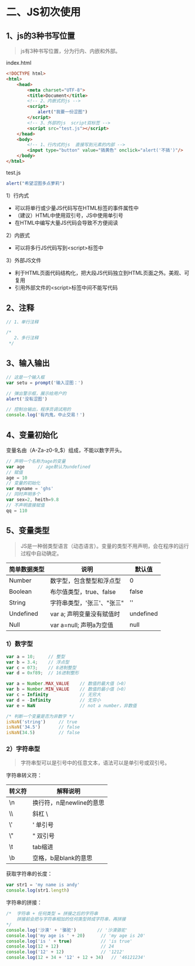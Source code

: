 # 二、JS初次使用

## 1、js的3种书写位置

> js有3种书写位置，分为行内、内嵌和外部。

index.html

```html
<!DOCTYPE html>
<html>
    <head>
        <meta charset="UTF-8">
        <title>Document</title>
        <!-- 2、内嵌式的js -->
        <script>
            alert("我要一份涩图")
        </script>
        <!-- 3、外部的js  script双标签 -->
        <script src="test.js"></script>
    </head>
    <body>
        <!-- 1、行内式的js  直接写到元素的内部 -->
        <input type="button" value="搞黄色" onclick="alert('不搞')"/>
    </body>
</html>
```

test.js

```js
alert("希望涩图多点萝莉")
```

1）行内式

- 可以将单行或少量JS代码写在HTML标签的事件属性中
- （建议）HTML中使用双引号，JS中使用单引号
- 在HTML中编写大量JS代码会导致不方便阅读

2）内嵌式

- 可以将多行JS代码写到\<script\>标签中

3）外部JS文件

- 利于HTML页面代码结构化，把大段JS代码独立到HTML页面之外。美观、可复用
- 引用外部文件的\<script\>标签中间不能写代码



## 2、注释

```js
// 1、单行注释

/*
   2、多行注释
 */
```



## 3、输入输出

```js
// 这是一个输入框
var setu = prompt('输入涩图：')

// 弹出警示框，展示给用户的
alert('没有涩图')

// 控制台输出，程序员调试用的
console.log('有内鬼，中止交易！')
```



## 4、变量初始化

变量名由（A-Za-z0-9_$）组成，不能以数字开头。

```js
// 声明一个名称为age的变量
var age		// age默认为undefined
// 赋值
age = 10
// 变量的初始化
var myname = 'ghs'
// 同时声明多个
var sex=2, heith=9.8
// 不声明直接赋值
qq = 110
```



## 5、变量类型

> JS是一种弱类型语言（动态语言）。变量的类型不用声明，会在程序的运行过程中自动确定。

| 简单数据类型 | 说明                       | 默认值    |
| ------------ | -------------------------- | --------- |
| Number       | 数字型，包含整型和浮点型   | 0         |
| Boolean      | 布尔值类型，true、false    | false     |
| String       | 字符串类型，'张三'、"张三" | ''        |
| Undefined    | var a; 声明变量没有赋值时  | undefined |
| Null         | var a=null; 声明a为空值    | null      |

### 1）数字型

```js
var a = 10;		// 整型
var b = 3.4;	// 浮点型
var c = 073;	// 8进制整型
var d = 0xf89;	// 16进制整形
```

```js
var a = Number.MAX_VALUE	// 数值的最大值（>0）
var b = Number.MIN_VALUE	// 数值的最小值（>0）
var c = Infinity			// 无穷大
var d = -Infinity			// 无穷小
var e = NaN					// not a number，非数值
```

```js
/* 判断一个变量是否为非数字 */
isNaN('string')		// true
isNaN('34.5')		// false
isNaN(34.5)			// false
```

### 2）字符串型

> 字符串型可以是引号中的任意文本，语法可以是单引号或双引号。

字符串转义符：

| 转义符 | 解释说明                 |
| ------ | ------------------------ |
| \\n    | 换行符，n是newline的意思 |
| \\\\   | 斜杠 \\                  |
| \\\'   | \' 单引号                |
| \\\"   | \" 双引号                |
| \\t    | tab缩进                  |
| \\b    | 空格，b是blank的意思     |

获取字符串的长度：

```js
var str1 = 'my name is andy'
console.log(str1.length)
```

字符串的拼接：

```js
/* 	字符串 + 任何类型 = 拼接之后的字符串
	拼接前会把与字符串相加的任何类型转成字符串，再拼接
*/
console.log('沙漠' + '骆驼')		// '沙漠骆驼'
console.log('my age is ' + 20)		// 'my age is 20'
console.log('is ' + true)			// 'is true'
console.log(12 + 12)				// 24
console.log('12' + 12)				// '1212'
console.log(12 + 34 + '12' + 12 + 34)	// '46121234'
```

